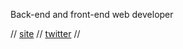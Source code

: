 

Back-end and front-end web developer

// [site](https://jbukuts.com) // [twitter](https://twitter.com/jbukuts) //
